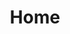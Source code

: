 ---
title: Home

########### Hero Section ###########
hero_section:
  enable: true
  slides:
    - title: <span>Cut through the noise</span> with clear vulnerability prioritization
      details: VulneraWise helps you prioritize what actually matters, fast.
      button:
        label: Schedule Demo
        url: about-us/#form
    - title: Translate raw vulnerability data into <span>actionable insights</span>.
      details: Understand affected components, safe versions, and exploit maturity at a glance.
      button:
        label: Schedule Demo
        url: about-us/#form
    - title: Integrated <span>seamlessly</span> into your workflow — <span>without lock-in</span> 
      details: No extra dashboards to manage. No platform lock-in. Just clean, prioritized intelligence delivered where and how your team already works.
      button:
        label: Schedule Demo
        url: about-us/#form

  mission:
    title: Next-gen exploit intelligence<span class='text-style'>.</span>
    details: "Focus on what matters most: vulnerabilities that are actively exploited, in systems that are actually at risk. Our transparent decision model turns raw CVE data into clear, prioritized guidance—ready to plug into your existing tools. Start for free. Scale when you’re ready."

########### News Section ###########
news_section:
  enable: true
  cards:
    - title: CVE-2024-8957
      subtitle: OS Command Injection
      affecting:
        - PTZOptics PT30X-SDI before 6.3.40
        - PTZOptics PT30X-NDI-xx-G2 before 6.3.40
        - Other white-label AV equipment based on ValueHD Corporation PTZ Camera Firmware
      date: September 17th 2024
      type: high
    - title: CVE-2024-8957
      subtitle: OS Command Injection
      affecting:
        - PTZOptics PT30X-SDI before 6.3.40
        - PTZOptics PT30X-NDI-xx-G2 before 6.3.40
        - Other white-label AV equipment based on ValueHD Corporation PTZ Camera Firmware
      date: September 17th 2024
      type: critical
    - title: CVE-2024-8957
      subtitle: OS Command Injection
      affecting:
        - PTZOptics PT30X-SDI before 6.3.40
        - PTZOptics PT30X-NDI-xx-G2 before 6.3.40
        - Other white-label AV equipment based on ValueHD Corporation PTZ Camera Firmware
      date: September 17th 2024
      type: high
    - title: CVE-2024-8957
      subtitle: OS Command Injection
      affecting:
        - PTZOptics PT30X-SDI before 6.3.40
        - PTZOptics PT30X-NDI-xx-G2 before 6.3.40
        - Other white-label AV equipment based on ValueHD Corporation PTZ Camera Firmware
      date: September 17th 2024
      type: critical
    - title: CVE-2024-8957
      subtitle: OS Command Injection
      affecting:
        - PTZOptics PT30X-SDI before 6.3.40
        - PTZOptics PT30X-NDI-xx-G2 before 6.3.40
        - Other white-label AV equipment based on ValueHD Corporation PTZ Camera Firmware
      date: September 17th 2024
      type: high
    - title: CVE-2024-8957
      subtitle: OS Command Injection
      affecting:
        - PTZOptics PT30X-SDI before 6.3.40
        - PTZOptics PT30X-NDI-xx-G2 before 6.3.40
        - Other white-label AV equipment based on ValueHD Corporation PTZ Camera Firmware
      date: September 17th 2024
      type: critical

########### News Section ###########
services_section:
  enable: true
  cards:
    - title: Exploit & <span>Vulnerability</span> Intelligence
      details: VulneraWise delivers real-time insights into vulnerabilities that are actively exploited in the wild—so your team can act before they’re a problem. By surfacing what’s relevant to your environment, we help you cut through the noise, stay ahead of threats that matter and achieve uncompromising security resilience.
      image: images/intellegence.png
    - title: Critical <span>Vulnerability</span> Prioritization
      details: VulneraWise prioritizes vulnerabilities based on real-world exploitation, system exposure, and business impact—so your team can focus on what truly matters. Our transparent, customizable decision-tree model lets you tailor the logic to your environment, ensuring the output reflects your actual risk — not someone else’s. 
      image: images/critical.png

########### News Section ###########
blog_section:
  enable: false
  button:  
    label: View all Blog posts
    url: docs/
  cards:
    - image: images/why_intellegence_is_must.png
      label: Article
      title: Why Real-Time Exploit Intelligence is a Must in Today’s Cybersecurity Landscape
      details: The Hidden Dangers of Unprioritized Vulnerabilities highlights the critical risks businesses face when they fail to properly prioritize security vulnerabilities.
    - image: images/the_hidden_dangers.png
      label: Article
      title: The Hidden Dangers of Unprioritized Vulnerabilities
      details: The Hidden Dangers of Unprioritized Vulnerabilities highlights the critical risks businesses face when they fail to properly prioritize security vulnerabilities. 
    - image: images/ai_is_ravolution.png
      label: Article
      title: How AI is Revolutionizing Vulnerability Management
      details: The Hidden Dangers of Unprioritized Vulnerabilities highlights the critical risks businesses face when they fail to properly prioritize security vulnerabilities.

########### FAQ Section ###########
faq_section:
  enable: true
  faqs:
    - question: What makes VulneraWise different from other vulnerability management tools?
      answer: "VulneraWise focuses on what many others overlook: clarity, context, and control.<br> We combine real-world exploitation intelligence with a transparent, customizable decision model—so you can prioritize what matters most, not just what’s loudest. Our data goes beyond the usual feeds, pulling from mainstream and lesser-known sources to give you a broader, real-time view of active threats.<br> No black-box scoring. No platform lock-in. Just actionable insight that integrates seamlessly into your existing tools and workflows."
    - question: How does VulneraWise cut through the noise to prioritize vulnerabilities?
      answer: We don’t just flag CVEs—we help you understand which ones matter, and why. VulneraWise uses a transparent, customizable decision-tree model that considers exploit maturity, system exposure, and business impact. You get full control over how vulnerabilities are prioritized, with complete visibility into the logic behind every recommendation.<br> No guesswork. No noise. Just clear, defensible priorities aligned to your environment.
    - question: Can I integrate VulneraWise with my existing tools?
      answer: Absolutely. VulneraWise is designed to work with the systems you already rely on—not replace them. Whether you’re using Slack, Teams, PowerBI, Grafana, or custom dashboards, our outputs plug directly into your workflows via API, CLI, and export formats.<br> No extra dashboards to manage. No platform lock-in. Just clean, prioritized intelligence delivered where your team already works.
    - question: How frequently is the vulnerability catalog updated?
      answer: Continuously. VulneraWise pulls from hundreds of sources—including advisories, exploit databases, forums, and lesser-known intel feeds—to deliver real-time updates as new vulnerabilities and exploits emerge.<br> You always have the latest, most relevant information at your fingertips—no lag, no outdated data.
    - question: Is VulneraWise suitable for small teams or individuals?
      answer: Absolutely. Whether you’re part of a lean security team or working solo, VulneraWise gives you the same real-time vulnerability intelligence and prioritization engine used by larger organizations.<br> The free plan includes advanced search, file uploads, and prioritization insights—so you can start making smarter security decisions from day one, without needing a complex setup.
    - question: What’s included in VulneraWise’s Professional Plan?
      answer: The Professional Plan gives you expanded access to our API, increased file uploads, and advanced decision-tree features for fully tailored prioritization. It’s ideal for teams looking to automate workflows and integrate real-time vulnerability intelligence into their existing tooling.<br> And yes—during our launch phase, it’s completely free to use with a limited number of API calls.
    - question: How customizable are VulneraWise’s decision trees?
      answer: Highly. You can tailor prioritization logic to match your organization’s risk profile, infrastructure, and compliance needs.From exploit maturity to system exposure and business impact, you control the inputs—and see exactly how each decision is made.<br>It’s transparent, flexible, and built to fit your environment.
    - question: Does VulneraWise support specific compliance requirements?
      answer: Yes. VulneraWise is designed to help you meet key security and compliance standards by prioritizing vulnerabilities that pose real risk to your critical systems. Our approach aligns with major frameworks like PCI DSS 4.0, HIPAA, NESA, and NIS2, and our customizable decision-tree model allows you to tailor prioritization logic to match your compliance obligations—whether it’s safeguarding patient data, financial systems, or national infrastructure.<br>It’s a faster, smarter way to stay secure and audit-ready.
    - question: What if I need full control over data and integration?
      answer: No problem. Our Enterprise Plan lets you run VulneraWise fully within your own environment—on-prem or in a private cloud. You get access to our CLI, fully customizable decision trees, and complete flexibility to integrate with your workflows, tools, and pipelines.<br>It’s built for teams that need advanced control without compromise.
    - question: Why should I choose VulneraWise over traditional vulnerability platforms?
      answer: >-
        Traditional platforms add dashboards and processes. We remove friction.<br>VulneraWise integrates directly into your existing tools and workflows—no lock-in, no complex setup. With customizable algorithms and a transparent prioritization model, you get precise, noise-free intelligence tailored to your environment.<br>
        It’s vulnerability management that works the way your team already does—only smarter.
---